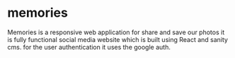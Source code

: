 # memories
Memories is a responsive web application for share and save our photos it is fully functional
social media website which is built using React and sanity cms. for the user authentication it uses the google auth.
